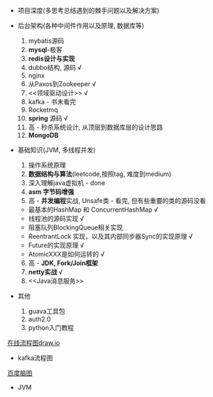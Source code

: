 
- 项目深度(多思考总结遇到的棘手问题以及解决方案)

- 后台架构(各种中间件作用以及原理, 数据库等)
	
	1. mybatis源码
	2.  **mysql**-极客
	3. **redis设计与实现**
	4. dubbo结构, 源码  √
	5. nginx
	6. 从Paxos到Zookeeper  √
	7. <<领域驱动设计>>  √
	8. kafka - 书未看完
	9. Rocketmq
	10. **spring** 源码  √
	11. 高 - 秒杀系统设计, 从顶层到数据库层的设计思路
	12. **MongoDB** 
	
- 基础知识(JVM, 多线程并发)

  1. 操作系统原理
  2. **数据结构与算法**(leetcode,按照tag, 难度到medium)
  3. 深入理解java虚拟机 - done
  4. **asm 字节码增强**
  5.  高 - **并发编程**实战, Unsafe类 - 看完, 但有些重要的类的源码没看
     - 最基本的HashMap 和 ConcurrentHashMap	√
     - 线程池的源码实现 √
     - 阻塞队列BlockingQueue相关实现
     - ReentrantLock 实现，以及其内部同步器Sync的实现原理  √
     - Future的实现原理  √
     - AtomicXXX是如何运转的  √

  6. 高 - **JDK, Fork/Join框架**
  7. **netty实战**  √
  8. <<Java消息服务>>

- 其他
	1) guava工具包
	2) auth2.0
	3) python入门教程


[在线流程图draw.io](https://www.draw.io/)
- kafka流程图

[百度脑图](https://naotu.baidu.com/)

- JVM
